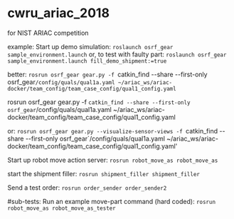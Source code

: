 # cwru_ariac_2018
for NIST ARIAC competition

example:
Start up demo simulation:
`roslaunch osrf_gear sample_environment.launch`
or,  to test with faulty part:
`roslaunch osrf_gear sample_environment.launch fill_demo_shipment:=true`

better:
`rosrun osrf_gear gear.py -f `catkin_find --share --first-only osrf_gear`/config/quals/qual1a.yaml ~/ariac_ws/ariac-docker/team_config/team_case_config/qual1_config.yaml`


rosrun osrf_gear gear.py -f `catkin_find --share --first-only osrf_gear`/config/quals/qual1a.yaml ~/ariac_ws/ariac-docker/team_config/team_case_config/qual1_config.yaml 

or:
`rosrun osrf_gear gear.py --visualize-sensor-views -f `catkin_find --share --first-only osrf_gear`/config/quals/qual1a.yaml ~/ariac_ws/ariac-docker/team_config/team_case_config/qual1_config.yaml'

Start up robot move action server:
`rosrun robot_move_as robot_move_as`

start the shipment filler:
`rosrun shipment_filler shipment_filler`

Send a test order:
`rosrun order_sender order_sender2`

#sub-tests:
Run an example move-part command (hard coded):
`rosrun robot_move_as robot_move_as_tester`


